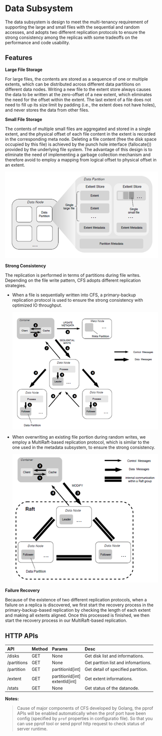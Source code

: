 # Data Subsystem

The data subsystem is design to meet the multi-tenancy requirement of supporting the large and small files with the sequential and random accesses, and adopts two different replication protocols to ensure the strong consistency among the replicas with some tradeoffs on the performance and code usability.

## Features

**Large File Storage**

For large files, the contents are stored as a sequence of one or multiple extents, which can be distributed
across different data partitions on different data nodes. Writing a new file to the extent store always causes the data to be written at the zero-offset of a new extent, which eliminates the need for the offset within the extent. The last extent of a file does not need to fill up its size limit by padding (i.e., the extent does not have holes), and never stores the data from other files.

**Small File Storage**

The contents of multiple small files are aggregated and stored in a single extent, and the physical offset
of each file content in the extent is recorded in the corresponding meta node. Deleting a file content (free the disk space occupied by this file) is achieved by the punch hole interface (fallocate()) provided by the underlying file system. The advantage of this design is to eliminate the need of implementing a garbage collection mechanism and therefore avoid to employ a mapping from logical offset to physical offset in an extent.

![data-subsystem.png](assert/data-subsystem.png)

**Strong Consistency**

The replication is performed in terms of partitions during file writes. Depending on the file write pattern,
CFS adopts different replication strategies. <br>

- When a file is sequentially written into CFS, a primary-backup replication protocol is used to ensure the strong consistency with optimized IO throughput.<br>

    ![workflow-sequentail.png](assert/workflow-sequential-write.png)

- When overwriting an existing file portion during random writes, we employ a MultiRaft-based replication protocol, which is similar to the one used in the metadata subsystem, to ensure the strong consistency.<br>

    ![workflow-overwriting.png](assert/workflow-overwriting.png)

**Failure Recovery**

Because of the existence of two different replication protocols, when a failure on a replica is discovered,
we first start the recovery process in the primary-backup-based replication by checking the length of each extent and making all extents aligned. Once this processed is finished, we then start the recovery process in our MultiRaft-based replication.

## HTTP APIs

| API         | Method | Params                            | Desc                                |
| :---------- | :----- | :-------------------------------- | :---------------------------------- |
| /disks      | GET    | None                              | Get disk list and informations.     |
| /partitions | GET    | None                              | Get parttion list and infomartions. |
| /partition  | GET    | partitionId[int]                  | Get detail of specified partition.  |
| /extent     | GET    | partitionId[int]<br>extentId[int] | Get extent informations.            |
| /stats      | GET    | None                              | Get status of the datanode.         |

**Notes:**
>Cause of major components of CFS developed by Golang, the pprof APIs will be enabled automatically when the prof port have been config (specified by `prof` properties in configuratio file). So that you can use pprof tool or send pprof http request to check status of server runtime.